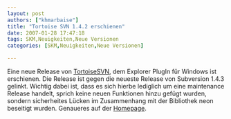 ```yaml
---
layout: post
authors: ["khmarbaise"]
title: "Tortoise SVN 1.4.2 erschienen"
date: 2007-01-28 17:47:18
tags: SKM,Neuigkeiten,Neue Versionen
categories: [SKM,Neuigkeiten,Neue Versionen]

---
```

Eine neue Release von <a href="http://tortoisesvn.net/node/274"  title="TortoiseSVN">TortoiseSVN</a>, dem Explorer PlugIn für Windows ist erschienen. Die Release ist gegen die neueste Release von Subversion 1.4.3 gelinkt. Wichtig dabei ist, dass es sich hierbe lediglich um eine maintenance Release handelt, sprich keine neuen Funktionen hinzu gefügt wurden, sondern sicherheites Lücken im Zusammenhang mit der Bibliothek neon beseitigt wurden. Genaueres auf der <a href="http://www.tortoisesvn.org"  title="http://www.tortoisesvn.org">Homepage</a>.
